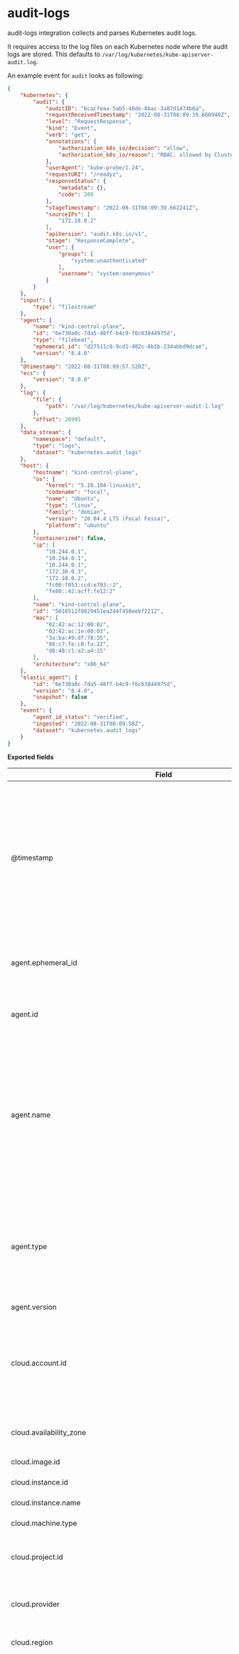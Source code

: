 # audit-logs

audit-logs integration collects and parses Kubernetes audit logs.

It requires access to the log files on each Kubernetes node where the audit logs are stored.
This defaults to `/var/log/kubernetes/kube-apiserver-audit.log`.

An example event for `audit` looks as following:

```json
{
    "kubernetes": {
        "audit": {
            "auditID": "bcacfeaa-5ab5-48de-8bac-3a87d1474b6a",
            "requestReceivedTimestamp": "2022-08-31T08:09:39.660940Z",
            "level": "RequestResponse",
            "kind": "Event",
            "verb": "get",
            "annotations": {
                "authorization_k8s_io/decision": "allow",
                "authorization_k8s_io/reason": "RBAC: allowed by ClusterRoleBinding \"system:public-info-viewer\" of ClusterRole \"system:public-info-viewer\" to Group \"system:unauthenticated\""
            },
            "userAgent": "kube-probe/1.24",
            "requestURI": "/readyz",
            "responseStatus": {
                "metadata": {},
                "code": 200
            },
            "stageTimestamp": "2022-08-31T08:09:39.662241Z",
            "sourceIPs": [
                "172.18.0.2"
            ],
            "apiVersion": "audit.k8s.io/v1",
            "stage": "ResponseComplete",
            "user": {
                "groups": [
                    "system:unauthenticated"
                ],
                "username": "system:anonymous"
            }
        }
    },
    "input": {
        "type": "filestream"
    },
    "agent": {
        "name": "kind-control-plane",
        "id": "6e730a0c-7da5-48ff-b4c9-f6c63844975d",
        "type": "filebeat",
        "ephemeral_id": "d27511c8-9cd1-402c-8b1b-234abbd9dcae",
        "version": "8.4.0"
    },
    "@timestamp": "2022-08-31T08:09:57.520Z",
    "ecs": {
        "version": "8.0.0"
    },
    "log": {
        "file": {
            "path": "/var/log/kubernetes/kube-apiserver-audit-1.log"
        },
        "offset": 20995
    },
    "data_stream": {
        "namespace": "default",
        "type": "logs",
        "dataset": "kubernetes.audit_logs"
    },
    "host": {
        "hostname": "kind-control-plane",
        "os": {
            "kernel": "5.10.104-linuxkit",
            "codename": "focal",
            "name": "Ubuntu",
            "type": "linux",
            "family": "debian",
            "version": "20.04.4 LTS (Focal Fossa)",
            "platform": "ubuntu"
        },
        "containerized": false,
        "ip": [
            "10.244.0.1",
            "10.244.0.1",
            "10.244.0.1",
            "172.30.0.3",
            "172.18.0.2",
            "fc00:f853:ccd:e793::2",
            "fe80::42:acff:fe12:2"
        ],
        "name": "kind-control-plane",
        "id": "5016511f0829451ea244f458eebf2212",
        "mac": [
            "02:42:ac:12:00:02",
            "02:42:ac:1e:00:03",
            "3a:ba:49:df:78:35",
            "86:c7:fe:c8:fa:22",
            "d6:48:c1:a2:a4:15"
        ],
        "architecture": "x86_64"
    },
    "elastic_agent": {
        "id": "6e730a0c-7da5-48ff-b4c9-f6c63844975d",
        "version": "8.4.0",
        "snapshot": false
    },
    "event": {
        "agent_id_status": "verified",
        "ingested": "2022-08-31T08:09:58Z",
        "dataset": "kubernetes.audit_logs"
    }
}
```

**Exported fields**

| Field | Description | Type |
|---|---|---|
| @timestamp | Date/time when the event originated. This is the date/time extracted from the event, typically representing when the event was generated by the source. If the event source has no original timestamp, this value is typically populated by the first time the event was received by the pipeline. Required field for all events. | date |
| agent.ephemeral_id | Ephemeral identifier of this agent (if one exists). This id normally changes across restarts, but `agent.id` does not. | keyword |
| agent.id | Unique identifier of this agent (if one exists). Example: For Beats this would be beat.id. | keyword |
| agent.name | Custom name of the agent. This is a name that can be given to an agent. This can be helpful if for example two Filebeat instances are running on the same host but a human readable separation is needed on which Filebeat instance data is coming from. If no name is given, the name is often left empty. | keyword |
| agent.type | Type of the agent. The agent type always stays the same and should be given by the agent used. In case of Filebeat the agent would always be Filebeat also if two Filebeat instances are run on the same machine. | keyword |
| agent.version | Version of the agent. | keyword |
| cloud.account.id | The cloud account or organization id used to identify different entities in a multi-tenant environment. Examples: AWS account id, Google Cloud ORG Id, or other unique identifier. | keyword |
| cloud.availability_zone | Availability zone in which this host, resource, or service is located. | keyword |
| cloud.image.id | Image ID for the cloud instance. | keyword |
| cloud.instance.id | Instance ID of the host machine. | keyword |
| cloud.instance.name | Instance name of the host machine. | keyword |
| cloud.machine.type | Machine type of the host machine. | keyword |
| cloud.project.id | The cloud project identifier. Examples: Google Cloud Project id, Azure Project id. | keyword |
| cloud.provider | Name of the cloud provider. Example values are aws, azure, gcp, or digitalocean. | keyword |
| cloud.region | Region in which this host, resource, or service is located. | keyword |
| data_stream.dataset | The field can contain anything that makes sense to signify the source of the data. Examples include `nginx.access`, `prometheus`, `endpoint` etc. For data streams that otherwise fit, but that do not have dataset set we use the value "generic" for the dataset value. `event.dataset` should have the same value as `data_stream.dataset`. Beyond the Elasticsearch data stream naming criteria noted above, the `dataset` value has additional restrictions:   \* Must not contain `-`   \* No longer than 100 characters | constant_keyword |
| data_stream.namespace | A user defined namespace. Namespaces are useful to allow grouping of data. Many users already organize their indices this way, and the data stream naming scheme now provides this best practice as a default. Many users will populate this field with `default`. If no value is used, it falls back to `default`. Beyond the Elasticsearch index naming criteria noted above, `namespace` value has the additional restrictions:   \* Must not contain `-`   \* No longer than 100 characters | constant_keyword |
| data_stream.type | An overarching type for the data stream. Currently allowed values are "logs" and "metrics". We expect to also add "traces" and "synthetics" in the near future. | constant_keyword |
| ecs.version | ECS version this event conforms to. `ecs.version` is a required field and must exist in all events. When querying across multiple indices -- which may conform to slightly different ECS versions -- this field lets integrations adjust to the schema version of the events. | keyword |
| error.message | Error message. | match_only_text |
| event.dataset | Name of the dataset. If an event source publishes more than one type of log or events (e.g. access log, error log), the dataset is used to specify which one the event comes from. It's recommended but not required to start the dataset name with the module name, followed by a dot, then the dataset name. | keyword |
| event.ingested | Timestamp when an event arrived in the central data store. This is different from `@timestamp`, which is when the event originally occurred.  It's also different from `event.created`, which is meant to capture the first time an agent saw the event. In normal conditions, assuming no tampering, the timestamps should chronologically look like this: `@timestamp` \< `event.created` \< `event.ingested`. | date |
| host.architecture | Operating system architecture. | keyword |
| host.containerized | If the host is a container. | boolean |
| host.domain | Name of the domain of which the host is a member. For example, on Windows this could be the host's Active Directory domain or NetBIOS domain name. For Linux this could be the domain of the host's LDAP provider. | keyword |
| host.hostname | Hostname of the host. It normally contains what the `hostname` command returns on the host machine. | keyword |
| host.id | Unique host id. As hostname is not always unique, use values that are meaningful in your environment. Example: The current usage of `beat.name`. | keyword |
| host.ip | Host ip addresses. | ip |
| host.mac | Host MAC addresses. The notation format from RFC 7042 is suggested: Each octet (that is, 8-bit byte) is represented by two [uppercase] hexadecimal digits giving the value of the octet as an unsigned integer. Successive octets are separated by a hyphen. | keyword |
| host.name | Name of the host. It can contain what `hostname` returns on Unix systems, the fully qualified domain name, or a name specified by the user. The sender decides which value to use. | keyword |
| host.os.build | OS build information. | keyword |
| host.os.codename | OS codename, if any. | keyword |
| host.os.family | OS family (such as redhat, debian, freebsd, windows). | keyword |
| host.os.kernel | Operating system kernel version as a raw string. | keyword |
| host.os.name | Operating system name, without the version. | keyword |
| host.os.name.text | Multi-field of `host.os.name`. | match_only_text |
| host.os.platform | Operating system platform (such centos, ubuntu, windows). | keyword |
| host.os.version | Operating system version as a raw string. | keyword |
| host.type | Type of host. For Cloud providers this can be the machine type like `t2.medium`. If vm, this could be the container, for example, or other information meaningful in your environment. | keyword |
| input.type | Type of input. | keyword |
| kubernetes.audit.annotations.authorization_k8s_io/decision |  | keyword |
| kubernetes.audit.annotations.authorization_k8s_io/reason |  | text |
| kubernetes.audit.apiVersion | Audit event api version | keyword |
| kubernetes.audit.auditID | Unique audit ID, generated for each request | keyword |
| kubernetes.audit.impersonatedUser.extra.\* | Any additional information provided by the authenticator | object |
| kubernetes.audit.impersonatedUser.groups | The names of groups this user is a part of | text |
| kubernetes.audit.impersonatedUser.uid | A unique value that identifies this user across time. If this user is deleted and another user by the same name is added, they will have different UIDs | keyword |
| kubernetes.audit.impersonatedUser.username | The name that uniquely identifies this user among all active users | keyword |
| kubernetes.audit.kind | Kind of the audit event | keyword |
| kubernetes.audit.level | AuditLevel at which event was generated | keyword |
| kubernetes.audit.objectRef.apiGroup | The name of the API group that contains the referred object. The empty string represents the core API group. | keyword |
| kubernetes.audit.objectRef.apiVersion | The version of the API group that contains the referred object | keyword |
| kubernetes.audit.objectRef.name |  | keyword |
| kubernetes.audit.objectRef.namespace |  | keyword |
| kubernetes.audit.objectRef.resource |  | keyword |
| kubernetes.audit.objectRef.resourceVersion |  | keyword |
| kubernetes.audit.objectRef.subresource |  | keyword |
| kubernetes.audit.objectRef.uid |  | keyword |
| kubernetes.audit.requestObject.rules |  | nested |
| kubernetes.audit.requestObject.spec.containers.image |  | text |
| kubernetes.audit.requestObject.spec.containers.securityContext.allowPrivilegeEscalation |  | boolean |
| kubernetes.audit.requestObject.spec.containers.securityContext.capabilities.add |  | keyword |
| kubernetes.audit.requestObject.spec.containers.securityContext.privileged |  | boolean |
| kubernetes.audit.requestObject.spec.containers.securityContext.procMount |  | keyword |
| kubernetes.audit.requestObject.spec.containers.securityContext.runAsGroup |  | integer |
| kubernetes.audit.requestObject.spec.containers.securityContext.runAsNonRoot |  | boolean |
| kubernetes.audit.requestObject.spec.containers.securityContext.runAsUser |  | integer |
| kubernetes.audit.requestObject.spec.containers.volumeMounts |  | flattened |
| kubernetes.audit.requestObject.spec.hostIPC |  | boolean |
| kubernetes.audit.requestObject.spec.hostNetwork |  | boolean |
| kubernetes.audit.requestObject.spec.hostPID |  | boolean |
| kubernetes.audit.requestObject.spec.restartPolicy |  | keyword |
| kubernetes.audit.requestObject.spec.securityContext.runAsGroup |  | integer |
| kubernetes.audit.requestObject.spec.securityContext.runAsNonRoot |  | boolean |
| kubernetes.audit.requestObject.spec.securityContext.runAsUser |  | integer |
| kubernetes.audit.requestObject.spec.serviceAccountName |  | keyword |
| kubernetes.audit.requestObject.spec.type |  | keyword |
| kubernetes.audit.requestObject.spec.volumes.hostPath |  | flattened |
| kubernetes.audit.requestReceivedTimestamp | Time the request reached the apiserver | date |
| kubernetes.audit.requestURI | RequestURI is the request URI as sent by the client to a server | keyword |
| kubernetes.audit.responseObject.roleRef.kind |  | keyword |
| kubernetes.audit.responseObject.rules |  | nested |
| kubernetes.audit.responseObject.spec.containers.securityContext.allowPrivilegeEscalation |  | boolean |
| kubernetes.audit.responseObject.spec.containers.securityContext.privileged |  | boolean |
| kubernetes.audit.responseObject.spec.containers.securityContext.runAsUser |  | integer |
| kubernetes.audit.responseObject.spec.containers.volumeMounts |  | flattened |
| kubernetes.audit.responseObject.spec.hostIPC |  | boolean |
| kubernetes.audit.responseObject.spec.hostNetwork |  | boolean |
| kubernetes.audit.responseObject.spec.hostPID |  | boolean |
| kubernetes.audit.responseObject.spec.restartPolicy |  | keyword |
| kubernetes.audit.responseObject.spec.volumes.hostPath |  | flattened |
| kubernetes.audit.responseStatus.code | Suggested HTTP return code for this status, 0 if not set | integer |
| kubernetes.audit.responseStatus.message | A human-readable description of the status of this operation | text |
| kubernetes.audit.responseStatus.reason | A machine-readable description of why this operation is in the "Failure" status. If this value is empty there is no information available. A Reason clarifies an HTTP status code but does not override it | keyword |
| kubernetes.audit.responseStatus.status | Status of the operation | keyword |
| kubernetes.audit.sourceIPs | Source IPs, from where the request originated and intermediate proxies | text |
| kubernetes.audit.stage | Stage of the request handling when this event instance was generated | keyword |
| kubernetes.audit.stageTimestamp | Time the request reached current audit stage | date |
| kubernetes.audit.user.extra.\* | Any additional information provided by the authenticator | object |
| kubernetes.audit.user.groups | The names of groups this user is a part of | text |
| kubernetes.audit.user.uid | A unique value that identifies this user across time. If this user is deleted and another user by the same name is added, they will have different UIDs | keyword |
| kubernetes.audit.user.username | The name that uniquely identifies this user among all active users | keyword |
| kubernetes.audit.userAgent | UserAgent records the user agent string reported by the client. Note that the UserAgent is provided by the client, and must not be trusted | keyword |
| kubernetes.audit.verb | Verb is the kubernetes verb associated with the request. For non-resource requests, this is the lower-cased HTTP method | keyword |
| log.file.device_id | ID of the device containing the filesystem where the file resides. | keyword |
| log.file.fingerprint | The sha256 fingerprint identity of the file when fingerprinting is enabled. | keyword |
| log.file.idxhi | The high-order part of a unique identifier that is associated with a file. (Windows-only) | keyword |
| log.file.idxlo | The low-order part of a unique identifier that is associated with a file. (Windows-only) | keyword |
| log.file.inode | Inode number of the log file. | keyword |
| log.file.path | Full path to the log file this event came from, including the file name. It should include the drive letter, when appropriate. If the event wasn't read from a log file, do not populate this field. | keyword |
| log.file.vol | The serial number of the volume that contains a file. (Windows-only) | keyword |
| log.offset | Offset of the entry in the log file. | long |
| message | For log events the message field contains the log message, optimized for viewing in a log viewer. For structured logs without an original message field, other fields can be concatenated to form a human-readable summary of the event. If multiple messages exist, they can be combined into one message. | match_only_text |


